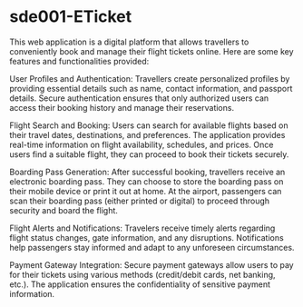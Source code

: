 # sde001-ETicket
This web application is a digital platform that allows travellers to conveniently book and manage their flight tickets online. Here are some key features and functionalities provided:

User Profiles and Authentication:
Travellers create personalized profiles by providing essential details such as name, contact information, and passport details.
Secure authentication ensures that only authorized users can access their booking history and manage their reservations.

Flight Search and Booking:
Users can search for available flights based on their travel dates, destinations, and preferences.
The application provides real-time information on flight availability, schedules, and prices.
Once users find a suitable flight, they can proceed to book their tickets securely.

Boarding Pass Generation:
After successful booking, travellers receive an electronic boarding pass.
They can choose to store the boarding pass on their mobile device or print it out at home.
At the airport, passengers can scan their boarding pass (either printed or digital) to proceed through security and board the flight.

Flight Alerts and Notifications:
Travelers receive timely alerts regarding flight status changes, gate information, and any disruptions.
Notifications help passengers stay informed and adapt to any unforeseen circumstances.

Payment Gateway Integration:
Secure payment gateways allow users to pay for their tickets using various methods (credit/debit cards, net banking, etc.).
The application ensures the confidentiality of sensitive payment information.
